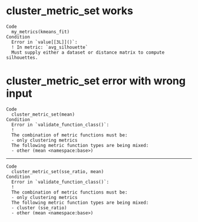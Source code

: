# cluster_metric_set works

    Code
      my_metrics(kmeans_fit)
    Condition
      Error in `value[[3L]]()`:
      ! In metric: `avg_silhouette`
      Must supply either a dataset or distance matrix to compute silhouettes.

# cluster_metric_set error with wrong input

    Code
      cluster_metric_set(mean)
    Condition
      Error in `validate_function_class()`:
      ! 
      The combination of metric functions must be:
      - only clustering metrics
      The following metric function types are being mixed:
      - other (mean <namespace:base>)

---

    Code
      cluster_metric_set(sse_ratio, mean)
    Condition
      Error in `validate_function_class()`:
      ! 
      The combination of metric functions must be:
      - only clustering metrics
      The following metric function types are being mixed:
      - cluster (sse_ratio)
      - other (mean <namespace:base>)

